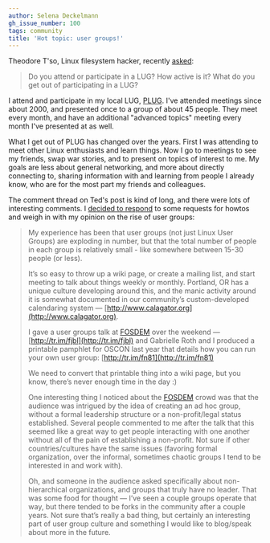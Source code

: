```yaml
---
author: Selena Deckelmann
gh_issue_number: 100
tags: community
title: 'Hot topic: user groups!'
---
```


Theodore T'so, Linux filesystem hacker, recently [asked](http://thunk.org/tytso/blog/2009/02/04/how-active-are-your-local-linux-users-groups/):

> Do you attend or participate in a LUG? How active is it?   What do you get out of participating in a LUG?

I attend and participate in my local LUG, [PLUG](http://www.pdxlinux.org/). I've attended meetings since about 2000, and presented once to a group of about 45 people. They meet every month, and have an additional "advanced topics" meeting every month I've presented at as well.

What I get out of PLUG has changed over the years. First I was attending to meet other Linux enthusiasts and learn things.  Now I go to meetings to see my friends, swap war stories, and to present on topics of interest to me. My goals are less about general networking, and more about directly connecting to, sharing information with and learning from people I already know, who are for the most part my friends and colleagues.

The comment thread on Ted's post is kind of long, and there were lots of interesting comments.  I [decided to respond](http://thunk.org/tytso/blog/2009/02/04/how-active-are-your-local-linux-users-groups/#comment-1751) to some requests for howtos and weigh in with my opinion on the rise of user groups:

> My experience has been that user groups (not just Linux User Groups) are exploding in number, but that the total number of people in each group is relatively small - like somewhere between 15-30 people (or less).
>
> It’s so easy to throw up a wiki page, or create a mailing list, and start meeting to talk about things weekly or monthly. Portland, OR has a unique culture developing around this, and the manic activity around it is somewhat documented in our community’s custom-developed calendaring system — [http://www.calagator.org](http://www.calagator.org).
>
> I gave a user groups talk at [FOSDEM](http://www.fosdem.org) over the weekend — [http://tr.im/fjbl](http://tr.im/fjbl) and Gabrielle Roth and I produced a printable pamphlet for OSCON last year that details how you can run your own user group: [http://tr.im/fn81](http://tr.im/fn81)
>
> We need to convert that printable thing into a wiki page, but you know, there’s never enough time in the day :)
>
> One interesting thing I noticed about the [FOSDEM](http://www.fosdem.org) crowd was that the audience was intrigued by the idea of creating an ad hoc group, without a formal leadership structure or a non-profit/legal status established. Several people commented to me after the talk that this seemed like a great way to get people interacting with one another without all of the pain of establishing a non-profit. Not sure if other countries/cultures have the same issues (favoring formal organization, over the informal, sometimes chaotic groups I tend to be interested in and work with).
>
> Oh, and someone in the audience asked specifically about non-hierarchical organizations, and groups that truly have no leader. That was some food for thought — I’ve seen a couple groups operate that way, but there tended to be forks in the community after a couple years. Not sure that’s really a bad thing, but certainly an interesting part of user group culture and something I would like to blog/speak about more in the future.
